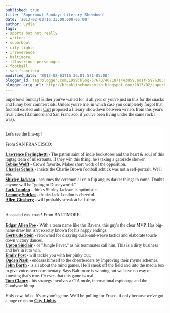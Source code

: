 ```yaml
---
published: true
title: 'Superbowl Sunday: Literary Showdown'
date: '2013-02-03T16:33:00.000-05:00'
author: Lydia
tags:
- sports but not really
- writers
- superbowl
- city lights
- irreverence
- baltimore
- illustrious personages
- football
- san francisco
modified_date: '2013-02-03T16:36:01.571-05:00'
blogger_id: tag:blogger.com,1999:blog-5767374071871443859.post-5976385081790566994
blogger_orig_url: http://brooklinebooksmith.blogspot.com/2013/02/superbowl-sunday-literary-showdown.html
---
```


<span style="background-color: white; color: #222222; font-family: Georgia, &quot;Times New Roman&quot;, serif;">Superbowl Sunday! Either you've waited for it all year or you're just in this for the snacks and funny beer commercials. Unless you're me, in which case you completely forgot that football existed until </span><a href="http://brooklinebooksmith.blogspot.com/2013/01/the-answer-you-seek-is-42.html" style="background-color: white; font-family: arial, sans-serif;" target="_blank"><span style="font-family: Georgia, &quot;Times New Roman&quot;, serif;">Carl</span></a><span style="background-color: white; color: #222222; font-family: Georgia, &quot;Times New Roman&quot;, serif;"> proposed a literary showdown between writers from this year's rival cities (Baltimore and San Francisco, if you've been living under the same rock I was).</span><br /><div style="background-color: white; color: #222222; font-family: arial, sans-serif;"><span style="font-family: Georgia, &quot;Times New Roman&quot;, serif;"></span><br /><span style="font-family: Georgia, &quot;Times New Roman&quot;, serif;">Let's see the line-up!</span><br /><span style="font-family: Georgia, &quot;Times New Roman&quot;, serif;"></span><br /><span style="font-family: Georgia, &quot;Times New Roman&quot;, serif;">From SAN FRANCISCO: </span><br /><span style="font-family: Georgia, &quot;Times New Roman&quot;, serif;"></span><br /><strong><a href="http://en.wikipedia.org/wiki/Ferlinghetti" target="_blank"><span style="font-family: Georgia, &quot;Times New Roman&quot;, serif;">Lawrence Ferlinghetti</span></a></strong><span style="font-family: Georgia, &quot;Times New Roman&quot;, serif;"> - The patron saint of indie bookstores and the heart &amp; soul of this ragtag team of miscreants. If they win this thing, he's taking a gatorade shower.</span><br /><strong><a href="http://en.wikipedia.org/wiki/Tobias_Wolff" target="_blank"><span style="font-family: Georgia, &quot;Times New Roman&quot;, serif;">Tobias Wolff</span></a></strong><span style="font-family: Georgia, &quot;Times New Roman&quot;, serif;"> - Crowd favorite. Makes short work of the opposition.</span><br /><strong><a href="http://en.wikipedia.org/wiki/Charles_Schulz" target="_blank"><span style="font-family: Georgia, &quot;Times New Roman&quot;, serif;">Charles Schulz</span></a></strong><span style="font-family: Georgia, &quot;Times New Roman&quot;, serif;"> - insists the Charlie Brown football schtick was not a self-portrait. We'll see.</span><br /><strong><a href="http://en.wikipedia.org/wiki/Shirley_Jackson" target="_blank"><span style="font-family: Georgia, &quot;Times New Roman&quot;, serif;">Shirley Jackson</span></a></strong><span style="font-family: Georgia, &quot;Times New Roman&quot;, serif;"> - assumes the ceremonial coin flip augurs darker things to come. Doubts anyone will be "going to Disneyworld."</span><br /><strong><a href="http://en.wikipedia.org/wiki/Jack_london" target="_blank"><span style="font-family: Georgia, &quot;Times New Roman&quot;, serif;">Jack London</span></a></strong><span style="font-family: Georgia, &quot;Times New Roman&quot;, serif;"> - thinks Shirley Jackson is optimistic.</span><br /><strong><a href="http://en.wikipedia.org/wiki/Daniel_Handler" target="_blank"><span style="font-family: Georgia, &quot;Times New Roman&quot;, serif;">Lemony Snicket</span></a></strong><span style="font-family: Georgia, &quot;Times New Roman&quot;, serif;"> - thinks Jack London is cheerful.</span><br /><strong><a href="http://en.wikipedia.org/wiki/Allen_Ginsberg" target="_blank"><span style="font-family: Georgia, &quot;Times New Roman&quot;, serif;">Allen Ginsberg</span></a></strong><span style="font-family: Georgia, &quot;Times New Roman&quot;, serif;"> - will probably streak at half-time.</span><br /><span style="font-family: Georgia, &quot;Times New Roman&quot;, serif;"></span><br /><span style="font-family: Georgia, &quot;Times New Roman&quot;, serif;"></span><br /><span style="font-family: Georgia, &quot;Times New Roman&quot;, serif;">Aaaaaand east coast! From BALTIMORE:</span><br /><span style="font-family: Georgia, &quot;Times New Roman&quot;, serif;"></span><br /><div style="color: black; font-family: &quot;Times New Roman&quot;;"><span style="color: #222222; font-family: Georgia, &quot;Times New Roman&quot;, serif;"><strong><a href="http://en.wikipedia.org/wiki/Edgar_allen_poe" target="_blank">Edgar Alle</a></strong></span><span style="color: #222222;"><strong><a href="http://en.wikipedia.org/wiki/Edgar_allen_poe" target="_blank"><span style="font-family: Georgia, &quot;Times New Roman&quot;, serif;">n Poe</span></a></strong><span style="font-family: Georgia, &quot;Times New Roman&quot;, serif;"> - With a team name like the Ravens, this guy's the clear MVP. Has big-name draw but isn't exactly known for his&nbsp;happy endings.</span></span></div><div style="color: black; font-family: &quot;Times New Roman&quot;;"><span style="color: #222222;"><strong><a href="http://en.wikipedia.org/wiki/Gertrude_Stein" target="_blank"><span style="font-family: Georgia, &quot;Times New Roman&quot;, serif;">Gertrude Stein</span></a></strong><span style="font-family: Georgia, &quot;Times New Roman&quot;, serif;"> -&nbsp;renowned for dizzying duck-and-weave tactics and elaborate touch-down victory dances.</span></span></div><div style="color: black; font-family: &quot;Times New Roman&quot;;"><span style="color: #222222;"><strong><a href="http://en.wikipedia.org/wiki/Upton_Sinclair" target="_blank"><span style="font-family: Georgia, &quot;Times New Roman&quot;, serif;">Upton Sinclair</span></a></strong><span style="font-family: Georgia, &quot;Times New Roman&quot;, serif;"> - or "Jungle Fever," as his teammates call him. This is a dirty business and he's in it to win.</span></span><br /><span style="color: #222222;"><strong><a href="http://en.wikipedia.org/wiki/Emily_Post" target="_blank"><span style="font-family: Georgia, &quot;Times New Roman&quot;, serif;">Emily Post</span></a></strong><span style="font-family: Georgia, &quot;Times New Roman&quot;, serif;"> - will tackle you with her pinky out.</span></span></div><div style="color: black; font-family: &quot;Times New Roman&quot;;"><span style="color: #222222;"><strong><a href="http://en.wikipedia.org/wiki/Ogden_Nash" target="_blank"><span style="font-family: Georgia, &quot;Times New Roman&quot;, serif;">Ogden Nash</span></a></strong><span style="font-family: Georgia, &quot;Times New Roman&quot;, serif;"> -&nbsp;endears himself to the cheerleaders by improving their rhyme schemes.</span></span></div><div style="color: black; font-family: &quot;Times New Roman&quot;;"><span style="color: #222222;"><strong><a href="http://en.wikipedia.org/wiki/John_Barth" target="_blank"><span style="font-family: Georgia, &quot;Times New Roman&quot;, serif;">John Barth</span></a></strong><span style="font-family: Georgia, &quot;Times New Roman&quot;, serif;"> - is all about the mind games. He'll sneak off the field and into the media box to give voice-over commentary. Says Baltimore is winning but we have no way of knowing that's true. Or even that this game is real.</span></span><br /><span style="color: #222222;"><strong><a href="http://en.wikipedia.org/wiki/Tom_clancy" target="_blank"><span style="font-family: Georgia, &quot;Times New Roman&quot;, serif;">Tom Clancy</span></a></strong><span style="font-family: Georgia, &quot;Times New Roman&quot;, serif;"> - his strategy involves a CIA mole, international espionage and the Goodyear blimp.</span></span></div><div><div><span style="font-family: Georgia, &quot;Times New Roman&quot;, serif;"></span><br /><span style="font-family: Georgia, &quot;Times New Roman&quot;, serif;">Holy cow, folks. It's anyone's game. We'll be pulling for Frisco, if only because we've got a huge crush on </span><a href="http://www.citylights.com/info/?fa=aboutus" target="_blank"><span style="font-family: Georgia, &quot;Times New Roman&quot;, serif;"><strong>City Lights</strong></span></a><span style="font-family: Georgia, &quot;Times New Roman&quot;, serif;">.</span><br /><span style="font-family: Georgia, &quot;Times New Roman&quot;, serif;"></span><br /></div></div></div>